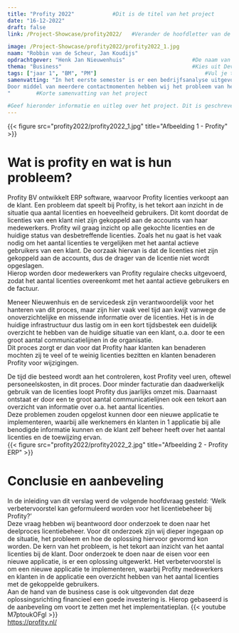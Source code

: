 ```yaml
---
title: "Profity 2022"            #Dit is de titel van het project
date: "16-12-2022"
draft: false
link: /Project-Showcase/profity2022/   #Verander de hoofdletter van de projectnaam naar een kleine letter

image: /Project-Showcase/profity2022/profity2022_1.jpg                     #Dit is de tumbnail van het project
naam: "Robbin van de Scheur, Jan Koudijs"                                  #Naam / Namen bijv. "Jan de Lange, Fred Bouwhuis"
opdrachtgever: "Henk Jan Nieuwenhuis"                     #De naam van je opdrachtgever bijv. "Jan de Lange"
thema: "Business"                                         #Kies uit Development / UX Design / Business
tags: ["jaar 1", "BM", "PM"]                                  #Vul je tags hierin. Het mogen er meerdere zijn. Kies uit (jaar 1 / jaar 2 / jaar 3 / jaar 4 / FDD / DB / DT / BM / PM / DIT / etcetera...)
samenvatting: "In het eerste semester is er een bedrijfsanalyse uitgevoerd bij het softwarebedrijf Profity. In deze analyse is er een proces ontdekt wat in de huidige staat van Profity niet soepel verloopt. Dit proces is het licentiebeheer. 
Door middel van meerdere contactmomenten hebben wij het probleem van het licentiebeheer kunnen beschrijven en modelleren. Op basis van deze knelpunten en de consequenties daarvan, moet er een verbetervoorstel geformuleerd worden voor Profity. Hiervoor is de volgende hoofdvraag opgesteld: ‘Welk verbetervoorstel kan geformuleerd worden voor het licentiebeheer bij Profity?’.
"        #Korte samenvatting van het project   

#Geef hieronder informatie en uitleg over het project. Dit is geschreven in Markdown (.md) en hier zijn verschillende style-opties. Deze zijn hieronder als voorbeeld weergegeven:
--- 
```

{{< figure src="profity2022/profity2022_1.jpg" title="Afbeelding 1 - Profity" >}}     

# Wat is profity en wat is hun probleem?      
Profity BV ontwikkelt ERP software, waarvoor Profity licenties verkoopt aan de klant. Een probleem dat speelt bij Profity, is het tekort aan inzicht in de situatie qua aantal licenties en hoeveelheid gebruikers. Dit komt doordat de licenties van een klant niet zijn gekoppeld aan de accounts van haar medewerkers. Profity wil graag inzicht op alle gekochte licenties en de huidige status van desbetreffende licenties. Zoals het nu gaat is het vaak nodig om het aantal licenties te vergelijken met het aantal actieve gebruikers van een klant. De oorzaak hiervan is dat de licenties niet zijn gekoppeld aan de accounts, dus de drager van de licentie niet wordt opgeslagen.           
Hierop worden door medewerkers van Profity regulaire checks uitgevoerd, zodat het aantal licenties overeenkomt met het aantal actieve gebruikers en de factuur.             
         
Meneer Nieuwenhuis en de servicedesk zijn verantwoordelijk voor het hanteren van dit proces, maar zijn hier vaak veel tijd aan kwijt vanwege de onoverzichtelijke en missende informatie over de licenties. Het is in de huidige infrastructuur dus lastig om in een kort tijdsbestek een duidelijk overzicht te hebben van de huidige situatie van een klant, o.a. door te een groot aantal communicatielijnen in de organisatie.           
Dit proces zorgt er dan voor dat Profity haar klanten kan benaderen mochten zij te veel of te weinig licenties bezitten en klanten benaderen Profity voor wijzigingen.           
               
De tijd die besteed wordt aan het controleren, kost Profity veel uren, oftewel personeelskosten, in dit proces. Door minder facturatie dan daadwerkelijk gebruik van de licenties loopt Profity dus jaarlijks omzet mis. Daarnaast ontstaat er door een te groot aantal communicatielijnen ook een tekort aan overzicht van informatie over o.a. het aantal licenties.             
Deze problemen zouden opgelost kunnen door een nieuwe applicatie te implementeren, waarbij alle werknemers én klanten in 1 applicatie bij alle benodigde informatie kunnen en de klant zelf beheer heeft over het aantal licenties en de toewijzing ervan.        
{{< figure src="profity2022/profity2022_2.jpg" title="Afbeelding 2 - Profity ERP" >}}     
          
# Conclusie en aanbeveling       
In de inleiding van dit verslag werd de volgende hoofdvraag gesteld: ‘Welk     verbetervoorstel kan geformuleerd worden voor het licentiebeheer bij Profity?’         
Deze vraag hebben wij beantwoord door onderzoek te doen naar het deelproces licentiebeheer. Voor dit onderzoek zijn wij dieper ingegaan op de situatie, het probleem en hoe de oplossing hiervoor gevormd kon worden. De kern van het probleem, is het tekort aan inzicht van het aantal licenties bij de klant. Door onderzoek te doen naar de eisen voor een nieuwe applicatie, is er een oplossing uitgewerkt. Het verbetervoorstel is om een nieuwe applicatie te implementeren, waarbij Profity medewerkers en klanten in de applicatie een overzicht hebben van het aantal licenties met de gekoppelde gebruikers.        
Aan de hand van de business case is ook uitgevonden dat deze oplossingsrichting financieel een goede investering is. Hierop gebaseerd is de aanbeveling om voort te zetten met het implementatieplan.
{{< youtube M7ptoukOFgI >}}    
https://profity.nl/ 
